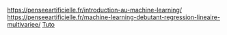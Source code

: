 https://penseeartificielle.fr/introduction-au-machine-learning/
https://penseeartificielle.fr/machine-learning-debutant-regression-lineaire-multivariee/
[Tuto](https://ghajba.developpez.com/tutoriels/python/apprendre-numpy/)